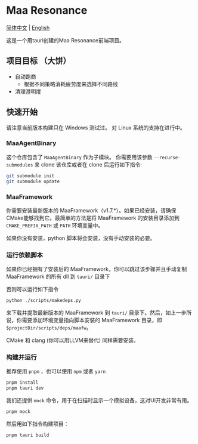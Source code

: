 # Maa Resonance

[简体中文](/README_zh.md) | [English](/README.md)

这是一个用tauri创建的Maa Resonance前端项目。

## 项目目标 （大饼）

- 自动跑商
  - 根据不同策略消耗疲劳度来选择不同路线
- 清理澄明度

## 快速开始

请注意当前版本构建只在 Windows 测试过。 对 Linux 系统的支持在进行中。

### MaaAgentBinary

这个仓库包含了  `MaaAgentBinary` 作为子模块。 你需要用该参数  `--recurse-submodules` 来 clone 该仓库或者在 clone 后运行如下指令:

```bash
git submodule init  
git submodule update
```

### MaaFramework

你需要安装最新版本的 MaaFramework（v1.7.*）。如果已经安装，请确保 CMake能够找到它。最简单的方法是将 MaaFramework 的安装目录添加到 `CMAKE_PREFIX_PATH` 或 `PATH` 环境变量中。

如果你没有安装，python 脚本将会安装，没有手动安装的必要。

### 运行依赖脚本

如果你已经拥有了安装后的 MaaFramework，你可以跳过该步骤并且手动复制 MaaFramework 的所有 dll 到 `tauri/` 目录下

否则可以运行如下指令

```bash
python ./scripts/makedeps.py
```

 来下载并提取最新版本的 MaaFramework 到 `tauri/` 目录下。然后，如上一步所说，你需要添加环境变量指向脚本安装的 MaaFramework 目录，即 `$projectDir/scripts/deps/maafw`。

CMake 和 clang (你可以用LLVM来替代) 同样需要安装。

### 构建并运行

推荐使用 `pnpm` ，也可以使用 `npm` 或者 `yarn`

```bash
pnpm install  
pnpm tauri dev
```

我们还提供 `mock` 命令，用于在扫描时显示一个模拟设备，这对UI开发非常有用。

```bash
pnpm mock
```

然后用如下指令构建项目：

```bash
pnpm tauri build
```
